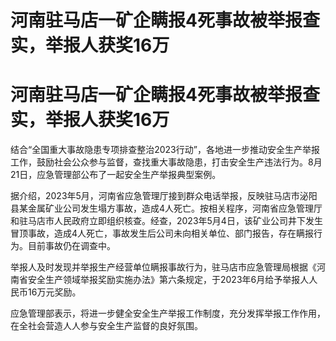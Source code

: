 # 河南驻马店一矿企瞒报4死事故被举报查实，举报人获奖16万

# 河南驻马店一矿企瞒报4死事故被举报查实，举报人获奖16万

结合“全国重大事故隐患专项排查整治2023行动”，各地进一步推动安全生产举报工作，鼓励社会公众参与监督，查找重大事故隐患，打击安全生产违法行为。8月21日，应急管理部公布了一起安全生产举报典型案例。

据介绍，2023年5月，河南省应急管理厅接到群众电话举报，反映驻马店市泌阳县某金属矿业公司发生塌方事故，造成4人死亡。按相关程序，河南省应急管理厅和驻马店市人民政府立即组织核查。经查，2023年5月4日，该矿业公司井下发生冒顶事故，造成4人死亡，事故发生后公司未向相关单位、部门报告，存在瞒报行为。目前事故仍在调查中。

举报人及时发现并举报生产经营单位瞒报事故行为，驻马店市应急管理局根据《河南省安全生产领域举报奖励实施办法》第六条规定，于2023年6月给予举报人人民币16万元奖励。

应急管理部表示，将进一步健全安全生产举报工作制度，充分发挥举报工作作用，在全社会营造人人参与安全生产监督的良好氛围。

